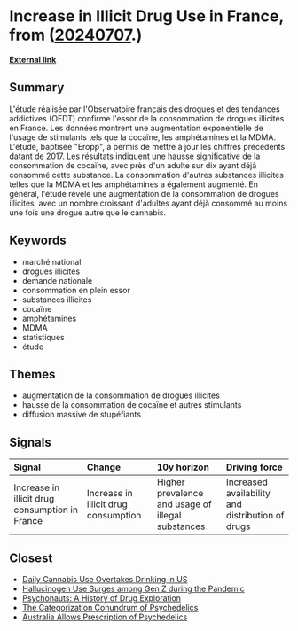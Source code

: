 # __Increase in Illicit Drug Use in France__, from ([20240707](https://kghosh.substack.com/p/20240707).)

__[External link](https://www.lemonde.fr/societe/article/2024/06/26/drogues-une-etude-inedite-dresse-le-portrait-d-une-france-accro-aux-stimulants_6243786_3224.html?utm_source=substack&utm_medium=email)__



## Summary

L'étude réalisée par l'Observatoire français des drogues et des tendances addictives (OFDT) confirme l'essor de la consommation de drogues illicites en France. Les données montrent une augmentation exponentielle de l'usage de stimulants tels que la cocaïne, les amphétamines et la MDMA. L'étude, baptisée "Eropp", a permis de mettre à jour les chiffres précédents datant de 2017. Les résultats indiquent une hausse significative de la consommation de cocaïne, avec près d'un adulte sur dix ayant déjà consommé cette substance. La consommation d'autres substances illicites telles que la MDMA et les amphétamines a également augmenté. En général, l'étude révèle une augmentation de la consommation de drogues illicites, avec un nombre croissant d'adultes ayant déjà consommé au moins une fois une drogue autre que le cannabis.

## Keywords

* marché national
* drogues illicites
* demande nationale
* consommation en plein essor
* substances illicites
* cocaïne
* amphétamines
* MDMA
* statistiques
* étude

## Themes

* augmentation de la consommation de drogues illicites
* hausse de la consommation de cocaïne et autres stimulants
* diffusion massive de stupéfiants

## Signals

| Signal                                         | Change                               | 10y horizon                                       | Driving force                                    |
|:-----------------------------------------------|:-------------------------------------|:--------------------------------------------------|:-------------------------------------------------|
| Increase in illicit drug consumption in France | Increase in illicit drug consumption | Higher prevalence and usage of illegal substances | Increased availability and distribution of drugs |

## Closest

* [Daily Cannabis Use Overtakes Drinking in US](31f106a172627dd7a7caf82b2919067b)
* [Hallucinogen Use Surges among Gen Z during the Pandemic](3f44fa514b1232e0980e67899de4492a)
* [Psychonauts: A History of Drug Exploration](9f63fa720db53d39066cead1fabeb6df)
* [The Categorization Conundrum of Psychedelics](13d07c8b2cd28b1d14da1f2b37f956f4)
* [Australia Allows Prescription of Psychedelics](551bd2bf76824741f2b0450fc112ae1e)